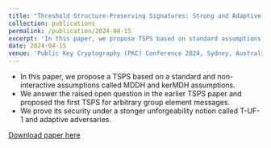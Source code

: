 ```yaml
---
title: "Threshold Structure-Preserving Signatures: Strong and Adaptive Security under Standard Assumptions"
collection: publications
permalink: /publication/2024-04-15
excerpt: 'In this paper, we propose TSPS based on standard assumptions; supporting arbitrary group message vectors. We also prove its security under stronger security notion of T-UF-1 and adaptive adversaries.'
date: 2024-04-15
venue: 'Public Key Cryptography (PKC) Conference 2024, Sydney, Australia'
---
```


<ul>
<li>  In this paper, we propose a TSPS based on a standard and non-interactive assumptions called MDDH and kerMDH assumptions. </li>
<li> We answer the raised open question in the earlier TSPS paper and proposed the first TSPS for arbitrary group element messages. </li>
<li> We prove its security under a stonger unforgeability notion called T-UF-1 and adaptive adversaries.</li>
</ul>

[Download paper here](https://eprint.iacr.org/2024/445.pdf)